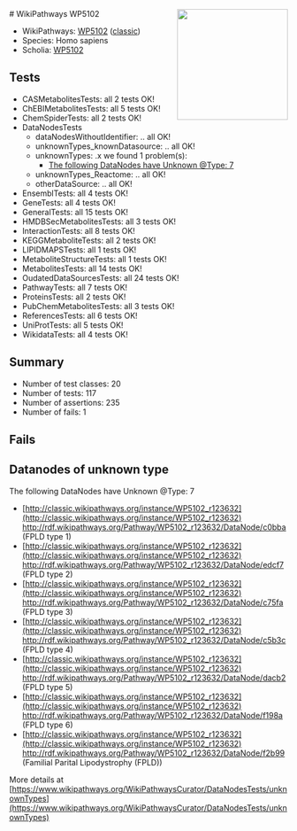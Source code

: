 <img style="float: right; width: 200px" src="https://upload.wikimedia.org/wikipedia/commons/thumb/8/83/Wplogo_with_text_500.png/640px-Wplogo_with_text_500.png" />
# WikiPathways WP5102

* WikiPathways: [WP5102](https://wikipathways.org/pathways/WP5102) ([classic](https://classic.wikipathways.org/instance/WP5102))
* Species: Homo sapiens
* Scholia: [WP5102](https://scholia.toolforge.org/wikipathways/WP5102)
## Tests
* CASMetabolitesTests: all 2 tests OK!
* ChEBIMetabolitesTests: all 5 tests OK!
* ChemSpiderTests: all 2 tests OK!
* DataNodesTests
    * dataNodesWithoutIdentifier: .. all OK!
    * unknownTypes_knownDatasource: .. all OK!
    * unknownTypes: .x we found 1 problem(s):
        * [The following DataNodes have Unknown @Type: 7](#839973e5)
    * unknownTypes_Reactome: .. all OK!
    * otherDataSource: .. all OK!
* EnsemblTests: all 4 tests OK!
* GeneTests: all 4 tests OK!
* GeneralTests: all 15 tests OK!
* HMDBSecMetabolitesTests: all 3 tests OK!
* InteractionTests: all 8 tests OK!
* KEGGMetaboliteTests: all 2 tests OK!
* LIPIDMAPSTests: all 1 tests OK!
* MetaboliteStructureTests: all 1 tests OK!
* MetabolitesTests: all 14 tests OK!
* OudatedDataSourcesTests: all 24 tests OK!
* PathwayTests: all 7 tests OK!
* ProteinsTests: all 2 tests OK!
* PubChemMetabolitesTests: all 3 tests OK!
* ReferencesTests: all 6 tests OK!
* UniProtTests: all 5 tests OK!
* WikidataTests: all 4 tests OK!


## Summary

* Number of test classes: 20
* Number of tests: 117
* Number of assertions: 235
* Number of fails: 1

## Fails

<a name="839973e5" />

## Datanodes of unknown type

The following DataNodes have Unknown @Type: 7

* [http://classic.wikipathways.org/instance/WP5102_r123632](http://classic.wikipathways.org/instance/WP5102_r123632) http://rdf.wikipathways.org/Pathway/WP5102_r123632/DataNode/c0bba (FPLD type 1)
* [http://classic.wikipathways.org/instance/WP5102_r123632](http://classic.wikipathways.org/instance/WP5102_r123632) http://rdf.wikipathways.org/Pathway/WP5102_r123632/DataNode/edcf7 (FPLD type 2)
* [http://classic.wikipathways.org/instance/WP5102_r123632](http://classic.wikipathways.org/instance/WP5102_r123632) http://rdf.wikipathways.org/Pathway/WP5102_r123632/DataNode/c75fa (FPLD type 3)
* [http://classic.wikipathways.org/instance/WP5102_r123632](http://classic.wikipathways.org/instance/WP5102_r123632) http://rdf.wikipathways.org/Pathway/WP5102_r123632/DataNode/c5b3c (FPLD type 4)
* [http://classic.wikipathways.org/instance/WP5102_r123632](http://classic.wikipathways.org/instance/WP5102_r123632) http://rdf.wikipathways.org/Pathway/WP5102_r123632/DataNode/dacb2 (FPLD type 5)
* [http://classic.wikipathways.org/instance/WP5102_r123632](http://classic.wikipathways.org/instance/WP5102_r123632) http://rdf.wikipathways.org/Pathway/WP5102_r123632/DataNode/f198a (FPLD type 6)
* [http://classic.wikipathways.org/instance/WP5102_r123632](http://classic.wikipathways.org/instance/WP5102_r123632) http://rdf.wikipathways.org/Pathway/WP5102_r123632/DataNode/f2b99 (Familial Parital Lipodystrophy
(FPLD))


More details at [https://www.wikipathways.org/WikiPathwaysCurator/DataNodesTests/unknownTypes](https://www.wikipathways.org/WikiPathwaysCurator/DataNodesTests/unknownTypes)

